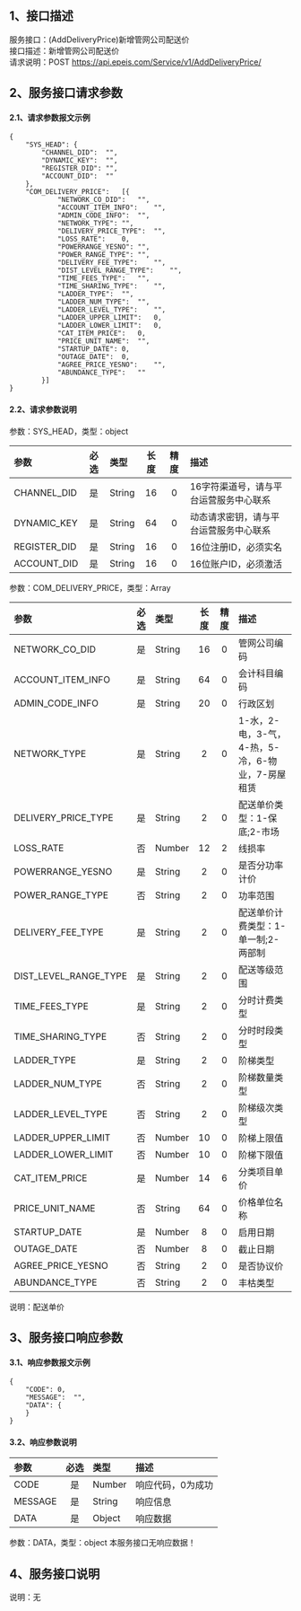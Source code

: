 ## 1、接口描述  
服务接口：(AddDeliveryPrice)新增管网公司配送价  
接口描述：新增管网公司配送价  
请求说明：POST https://api.epeis.com/Service/v1/AddDeliveryPrice/  
  
## 2、服务接口请求参数  
#### 2.1、请求参数报文示例  
~~~  
{
	"SYS_HEAD":	{
		"CHANNEL_DID":	"",
		"DYNAMIC_KEY":	"",
		"REGISTER_DID":	"",
		"ACCOUNT_DID":	""
	},
	"COM_DELIVERY_PRICE":	[{
			"NETWORK_CO_DID":	"",
			"ACCOUNT_ITEM_INFO":	"",
			"ADMIN_CODE_INFO":	"",
			"NETWORK_TYPE":	"",
			"DELIVERY_PRICE_TYPE":	"",
			"LOSS_RATE":	0,
			"POWERRANGE_YESNO":	"",
			"POWER_RANGE_TYPE":	"",
			"DELIVERY_FEE_TYPE":	"",
			"DIST_LEVEL_RANGE_TYPE":	"",
			"TIME_FEES_TYPE":	"",
			"TIME_SHARING_TYPE":	"",
			"LADDER_TYPE":	"",
			"LADDER_NUM_TYPE":	"",
			"LADDER_LEVEL_TYPE":	"",
			"LADDER_UPPER_LIMIT":	0,
			"LADDER_LOWER_LIMIT":	0,
			"CAT_ITEM_PRICE":	0,
			"PRICE_UNIT_NAME":	"",
			"STARTUP_DATE":	0,
			"OUTAGE_DATE":	0,
			"AGREE_PRICE_YESNO":	"",
			"ABUNDANCE_TYPE":	""
		}]
}  
~~~  
#### 2.2、请求参数说明  
参数：SYS_HEAD，类型：object  
  
| 参数 | 必选 | 类型 | 长度 | 精度 | 描述 |  
| :----------------- | :----: | :-------- | :----: | :----: | :---------------- |  
| CHANNEL_DID | 是 | String | 16 | 0 | 16字符渠道号，请与平台运营服务中心联系 |  
| DYNAMIC_KEY | 是 | String | 64 | 0 | 动态请求密钥，请与平台运营服务中心联系 |  
| REGISTER_DID      |  是  | String   | 16 | 0 | 16位注册ID，必须实名 |  
| ACCOUNT_DID       |  是  | String   | 16 | 0 | 16位账户ID，必须激活 |  
  
参数：COM_DELIVERY_PRICE，类型：Array  
  
| 参数              | 必选 | 类型     | 长度 | 精度 | 描述             |  
| :----------------- | :----: | :-------- | :----: | :----: | :---------------- |  
| NETWORK_CO_DID |  是  | String   | 16 | 0 | 管网公司编码 |  
| ACCOUNT_ITEM_INFO |  是  | String   | 64 | 0 | 会计科目编码 |  
| ADMIN_CODE_INFO |  是  | String   | 20 | 0 | 行政区划 |  
| NETWORK_TYPE |  是  | String   | 2 | 0 | 1-水，2-电，3-气，4-热，5-冷，6-物业，7-房屋租赁 |  
| DELIVERY_PRICE_TYPE |  是  | String   | 2 | 0 | 配送单价类型：1-保底;2-市场 |  
| LOSS_RATE |  否  | Number   | 12 | 2 | 线损率 |  
| POWERRANGE_YESNO |  是  | String   | 2 | 0 | 是否分功率计价 |  
| POWER_RANGE_TYPE |  否  | String   | 2 | 0 | 功率范围 |  
| DELIVERY_FEE_TYPE |  是  | String   | 2 | 0 | 配送单价计费类型：1-单一制;2-两部制 |  
| DIST_LEVEL_RANGE_TYPE |  是  | String   | 2 | 0 | 配送等级范围 |  
| TIME_FEES_TYPE |  是  | String   | 2 | 0 | 分时计费类型 |  
| TIME_SHARING_TYPE |  否  | String   | 2 | 0 | 分时时段类型 |  
| LADDER_TYPE |  是  | String   | 2 | 0 | 阶梯类型 |  
| LADDER_NUM_TYPE |  否  | String   | 2 | 0 | 阶梯数量类型 |  
| LADDER_LEVEL_TYPE |  否  | String   | 2 | 0 | 阶梯级次类型 |  
| LADDER_UPPER_LIMIT |  否  | Number   | 10 | 0 | 阶梯上限值 |  
| LADDER_LOWER_LIMIT |  否  | Number   | 10 | 0 | 阶梯下限值 |  
| CAT_ITEM_PRICE |  是  | Number   | 14 | 6 | 分类项目单价 |  
| PRICE_UNIT_NAME |  否  | String   | 64 | 0 | 价格单位名称 |  
| STARTUP_DATE |  是  | Number   | 8 | 0 | 启用日期 |  
| OUTAGE_DATE |  否  | Number   | 8 | 0 | 截止日期 |  
| AGREE_PRICE_YESNO |  否  | String   | 2 | 0 | 是否协议价 |  
| ABUNDANCE_TYPE |  否  | String   | 2 | 0 | 丰枯类型 |  
  
说明：配送单价  
  
## 3、服务接口响应参数  
#### 3.1、响应参数报文示例  
~~~  
{
	"CODE":	0,
	"MESSAGE":	"",
	"DATA":	{
	}
}  
~~~  
#### 3.2、响应参数说明  
  
| 参数              | 必选 | 类型     | 描述             |  
| :----------------- | :----: | :-------- | :---------------- |  
| CODE | 是 | Number | 响应代码，0为成功 |  
| MESSAGE | 是 | String | 响应信息 |  
| DATA | 是 | Object | 响应数据 |  
  
参数：DATA，类型：object 本服务接口无响应数据！  
## 4、服务接口说明  
说明：无  
